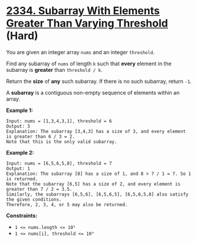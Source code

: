 # [2334. Subarray With Elements Greater Than Varying Threshold][link] (Hard)

[link]: https://leetcode.cn/problems/subarray-with-elements-greater-than-varying-threshold/

You are given an integer array `nums` and an integer `threshold`.

Find any subarray of `nums` of length `k` such that **every** element in the subarray is **greater**
than `threshold / k`.

Return the **size** of **any** such subarray. If there is no such subarray, return `-1`.

A **subarray** is a contiguous non-empty sequence of elements within an array.

**Example 1:**

```
Input: nums = [1,3,4,3,1], threshold = 6
Output: 3
Explanation: The subarray [3,4,3] has a size of 3, and every element is greater than 6 / 3 = 2.
Note that this is the only valid subarray.
```

**Example 2:**

```
Input: nums = [6,5,6,5,8], threshold = 7
Output: 1
Explanation: The subarray [8] has a size of 1, and 8 > 7 / 1 = 7. So 1 is returned.
Note that the subarray [6,5] has a size of 2, and every element is greater than 7 / 2 = 3.5.
Similarly, the subarrays [6,5,6], [6,5,6,5], [6,5,6,5,8] also satisfy the given conditions.
Therefore, 2, 3, 4, or 5 may also be returned.
```

**Constraints:**

- `1 <= nums.length <= 10⁵`
- `1 <= nums[i], threshold <= 10⁹`
